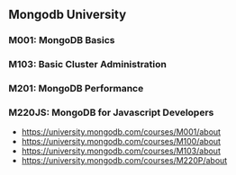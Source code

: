 ## Mongodb University 

### M001: MongoDB Basics
### M103: Basic Cluster Administration 
### M201: MongoDB Performance
### M220JS: MongoDB for Javascript Developers 


  - https://university.mongodb.com/courses/M001/about
  - https://university.mongodb.com/courses/M100/about
  - https://university.mongodb.com/courses/M103/about
  - https://university.mongodb.com/courses/M220P/about

